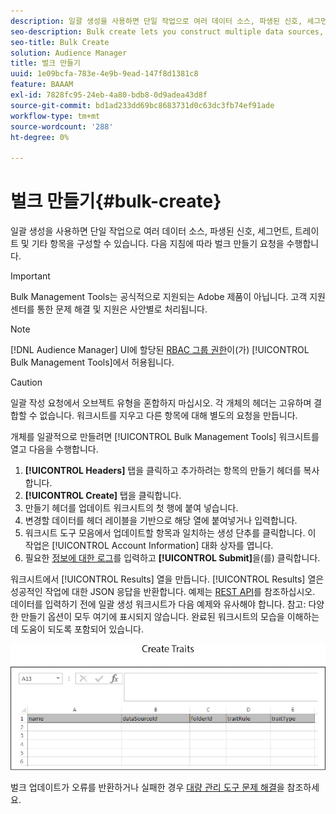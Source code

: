```yaml
---
description: 일괄 생성을 사용하면 단일 작업으로 여러 데이터 소스, 파생된 신호, 세그먼트, 트레이트 및 기타 항목을 구성할 수 있습니다. 다음 지침에 따라 벌크 만들기 요청을 수행합니다.
seo-description: Bulk create lets you construct multiple data sources, derived signals, segments, traits, and other items with a single operation. Follow these instructions to make a bulk creation request.
seo-title: Bulk Create
solution: Audience Manager
title: 벌크 만들기
uuid: 1e09bcfa-783e-4e9b-9ead-147f8d1381c8
feature: BAAAM
exl-id: 7828fc95-24eb-4a80-bdb8-0d9adea43d8f
source-git-commit: bd1ad233dd69bc8683731d0c63dc3fb74ef91ade
workflow-type: tm+mt
source-wordcount: '288'
ht-degree: 0%

---
```


# 벌크 만들기{#bulk-create}

일괄 생성을 사용하면 단일 작업으로 여러 데이터 소스, 파생된 신호, 세그먼트, 트레이트 및 기타 항목을 구성할 수 있습니다. 다음 지침에 따라 벌크 만들기 요청을 수행합니다.

>[!IMPORTANT]
>
>Bulk Management Tools는 공식적으로 지원되는 Adobe 제품이 아닙니다. 고객 지원 센터를 통한 문제 해결 및 지원은 사안별로 처리됩니다.

<!-- 

t_bulk_create.xml

 -->

>[!NOTE]
>
>[!DNL Audience Manager] UI에 할당된 [RBAC 그룹 권한](../../features/administration/administration-overview.md)이(가) [!UICONTROL Bulk Management Tools]에서 허용됩니다.

>[!CAUTION]
>
>일괄 작성 요청에서 오브젝트 유형을 혼합하지 마십시오. 각 개체의 헤더는 고유하며 결합할 수 없습니다. 워크시트를 지우고 다른 항목에 대해 별도의 요청을 만듭니다.

개체를 일괄적으로 만들려면 [!UICONTROL Bulk Management Tools] 워크시트를 열고 다음을 수행합니다.

1. **[!UICONTROL Headers]** 탭을 클릭하고 추가하려는 항목의 만들기 헤더를 복사합니다.
2. **[!UICONTROL Create]** 탭을 클릭합니다.
3. 만들기 헤더를 업데이트 워크시트의 첫 행에 붙여 넣습니다.
4. 변경할 데이터를 헤더 레이블을 기반으로 해당 열에 붙여넣거나 입력합니다.
5. 워크시트 도구 모음에서 업데이트할 항목과 일치하는 생성 단추를 클릭합니다.
이 작업은 [!UICONTROL Account Information] 대화 상자를 엽니다.
6. 필요한 [정보에 대한 로그](../../reference/bulk-management-tools/bulk-management-intro.md#auth-reqs)를 입력하고 **[!UICONTROL Submit]**&#x200B;을(를) 클릭합니다.

워크시트에서 [!UICONTROL Results] 열을 만듭니다. [!UICONTROL Results] 열은 성공적인 작업에 대한 JSON 응답을 반환합니다. 예제는 [REST API](../../api/rest-api-main/rest-api-main.md)를 참조하십시오. 데이터를 입력하기 전에 일괄 생성 워크시트가 다음 예제와 유사해야 합니다. 참고: 다양한 만들기 옵션이 모두 여기에 표시되지 않습니다. 완료된 워크시트의 모습을 이해하는 데 도움이 되도록 포함되어 있습니다.

![](assets/cretetraits.png)

벌크 업데이트가 오류를 반환하거나 실패한 경우 [대량 관리 도구 문제 해결](../../reference/bulk-management-tools/bulk-troubleshooting.md)을 참조하세요.
